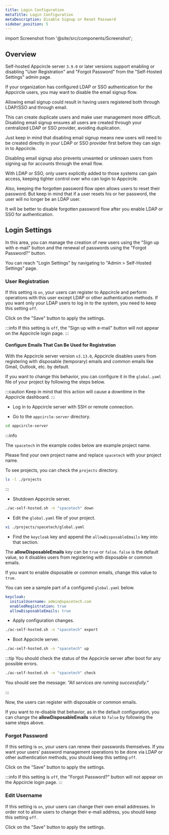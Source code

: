 ```yaml
---
title: Login Configuration
metaTitle: Login Configuration
metaDescription: Disable Signup or Reset Password
sidebar_position: 5
---
```


import Screenshot from '@site/src/components/Screenshot';

## Overview

Self-hosted Appcircle server `3.9.0` or later versions support enabling or disabling "User Registration" and "Forgot Password" from the "Self-Hosted Settings" admin page.

If your organization has configured LDAP or SSO authentication for the Appcircle users, you may want to disable the email signup flow.

Allowing email signup could result in having users registered both through LDAP/SSO and through email.

This can create duplicate users and make user management more difficult. Disabling email signup ensures all users are created through your centralized LDAP or SSO provider, avoiding duplication.

Just keep in mind that disabling email signup means new users will need to be created directly in your LDAP or SSO provider first before they can sign in to Appcircle.

Disabling email signup also prevents unwanted or unknown users from signing up for accounts through the email flow.

With LDAP or SSO, only users explicitly added to those systems can gain access, keeping tighter control over who can login to Appcircle.

Also, keeping the forgotten password flow open allows users to reset their password. But keep in mind that if a user resets his or her password, the user will no longer be an LDAP user.

It will be better to disable forgotten password flow after you enable LDAP or SSO for authentication.

## Login Settings

In this area, you can manage the creation of new users using the "Sign up with e-mail" button and the renewal of passwords using the "Forgot Password?" button.

You can reach "Login Settings" by navigating to "Admin > Self-Hosted Settings" page.

### User Registration

If this setting is `on`, your users can register to Appcircle and perform operations with this user except LDAP or other authentication methods. If you want only your LDAP users to log in to the system, you need to keep this setting `off`.

<Screenshot url='https://cdn.appcircle.io/docs/assets/be-2623-user-registration.png' />

Click on the "Save" button to apply the settings.

:::info
If this setting is `off`, the "Sign up with e-mail" button will not appear on the Appcircle login page.
:::

#### Configure Emails That Can Be Used for Registration

With the Appcircle server version `v3.13.0`, Appcircle disables users from registering with disposable (temporary) emails and common emails like Gmail, Outlook, etc. by default.

If you want to change this behavior, you can configure it in the `global.yaml` file of your project by following the steps below.

:::caution
Keep in mind that this action will cause a downtime in the Appcircle dashboard.
:::

- Log in to Appcircle server with SSH or remote connection.

- Go to the `appcircle-server` directory.

```bash
cd appcircle-server
```

:::info

The `spacetech` in the example codes below are example project name.

Please find your own project name and replace `spacetech` with your project name.

To see projects, you can check the `projects` directory.

```bash
ls -l ./projects
```

:::

- Shutdown Appcircle server.

```bash
./ac-self-hosted.sh -n "spacetech" down
```

- Edit the `global.yaml` file of your project.

```bash
vi ./projects/spacetech/global.yaml
```

- Find the `keycloak` key and append the `allowDisposableEmails` key into that section.

The **allowDisposableEmails** key can be `true` or `false`. `false` is the default value, so it disables users from registering with disposable or common emails.

If you want to enable disposable or common emails, change this value to `true`.

You can see a sample part of a configured `global.yaml` below.

```yaml
keycloak:
  initialUsername: admin@spacetech.com
  enabledRegistration: true
  allowDisposableEmails: true
```

- Apply configuration changes.

```bash
./ac-self-hosted.sh -n "spacetech" export
```

- Boot Appcircle server.

```bash
./ac-self-hosted.sh -n "spacetech" up
```

:::tip
You should check the status of the Appcircle server after boot for any possible errors.

```bash
./ac-self-hosted.sh -n "spacetech" check
```

You should see the message: _"All services are running successfully."_

:::

Now, the users can register with disposable or common emails.

If you want to re-disable that behavior, as in the default configuration, you can change the **allowDisposableEmails** value to `false` by following the same steps above.

### Forgot Password

If this setting is `on`, your users can renew their passwords themselves. If you want your users' password management operations to be done via LDAP or other authentication methods, you should keep this setting `off`.

<Screenshot url='https://cdn.appcircle.io/docs/assets/be-2623-forgot-password.png' />

Click on the "Save" button to apply the settings.

:::info
If this setting is `off`, the "Forgot Password?" button will not appear on the Appcircle login page.
:::

### Edit Username

If this setting is `on`, your users can change their own email addresses. In order not to allow users to change their e-mail address, you should keep this setting `off`.

<Screenshot url='https://cdn.appcircle.io/docs/assets/be-2623-change-username.png' />

Click on the "Save" button to apply the settings.
